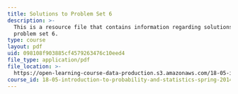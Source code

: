 ```yaml
---
title: Solutions to Problem Set 6
description: >-
  This is a resource file that contains information regarding solutions to
  problem set 6.
type: course
layout: pdf
uid: 098108f903885cf4579263476c10eed4
file_type: application/pdf
file_location: >-
  https://open-learning-course-data-production.s3.amazonaws.com/18-05-introduction-to-probability-and-statistics-spring-2014/098108f903885cf4579263476c10eed4_MIT18_05S14_ps6_solutions.pdf
course_id: 18-05-introduction-to-probability-and-statistics-spring-2014
---
```

